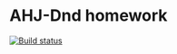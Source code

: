 # AHJ-Dnd  homework
[![Build status](https://ci.appveyor.com/api/projects/status/dnnsproaahy89m0j?svg=true)](https://ci.appveyor.com/project/AnastasiiaKorch/ahj-dnd)
